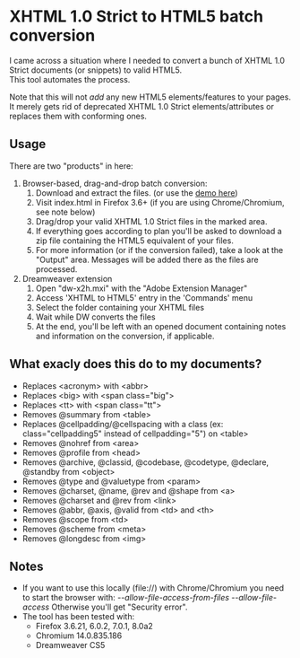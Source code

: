 # XHTML 1.0 Strict to HTML5 batch conversion

I came across a situation where I needed to convert a bunch of XHTML 1.0 Strict documents (or snippets) to valid HTML5.  
This tool automates the process.

Note that this will not _add_ any new HTML5 elements/features to your pages.  
It merely gets rid of deprecated XHTML 1.0 Strict elements/attributes or replaces them with conforming ones.

## Usage

There are two "products" in here:

1. Browser-based, drag-and-drop batch conversion:
    1. Download and extract the files. (or use the [demo here](http://chimo.github.com/x2h/))
    1. Visit index.html in Firefox 3.6+ (if you are using Chrome/Chromium, see note below)
    1. Drag/drop your valid XHTML 1.0 Strict files in the marked area.
    1. If everything goes according to plan you'll be asked to download a zip file containing the HTML5 equivalent of your files.
    1. For more information (or if the conversion failed), take a look at the "Output" area. Messages will be added there as the files are processed.
1. Dreamweaver extension
    1. Open "dw-x2h.mxi" with the "Adobe Extension Manager"
    1. Access 'XHTML to HTML5' entry in the 'Commands' menu
    1. Select the folder containing your XHTML files
    1. Wait while DW converts the files
    1. At the end, you'll be left with an opened document containing notes and information on the conversion, if applicable.

## What exacly does this do to my documents?

* Replaces &lt;acronym&gt; with &lt;abbr&gt;
* Replaces &lt;big&gt; with &lt;span class="big"&gt;
* Replaces &lt;tt&gt; with &lt;span class="tt"&gt;
* Removes @summary from &lt;table&gt;
* Replaces @cellpadding/@cellspacing with a class (ex: class="cellpadding5" instead of cellpadding="5") on &lt;table&gt;
* Removes @nohref from &lt;area&gt;
* Removes @profile from &lt;head&gt;
* Removes @archive, @classid, @codebase, @codetype, @declare, @standby from &lt;object&gt;
* Removes @type and @valuetype from &lt;param&gt;
* Removes @charset, @name, @rev and @shape from &lt;a&gt;
* Removes @charset and @rev from &lt;link&gt;
* Removes @abbr, @axis, @valid from &lt;td&gt; and &lt;th&gt;
* Removes @scope from &lt;td&gt;
* Removes @scheme from &lt;meta&gt;
* Removes @longdesc from &lt;img&gt;

## Notes

* If you want to use this locally (file://) with Chrome/Chromium you need to start the browser with: _--allow-file-access-from-files --allow-file-access_
  Otherwise you'll get "Security error".
* The tool has been tested with: 
    * Firefox 3.6.21, 6.0.2, 7.0.1, 8.0a2
    * Chromium 14.0.835.186
    * Dreamweaver CS5